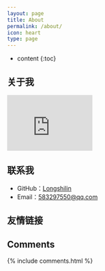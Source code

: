 ```yaml
---
layout: page
title: About
permalink: /about/
icon: heart
type: page
---
```


* content
{:toc}

## 关于我

<iframe src="https://githubbadge.appspot.com/longshilin?a=0" style="border: 0;height: 130px;width: 200px;overflow: hidden;" frameBorder="0"></iframe>

## 联系我

* GitHub：[Longshilin](https://github.com/longshilin)
* Email：583297550@qq.com

## 友情链接

## Comments

{% include comments.html %}
